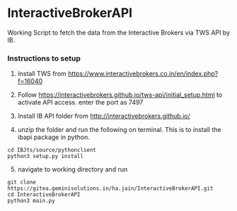# InteractiveBrokerAPI

Working Script to fetch the data from the Interactive Brokers via TWS API by IB.


### Instructions to setup

1. Install TWS from https://www.interactivebrokers.co.in/en/index.php?f=16040 

2. Follow https://interactivebrokers.github.io/tws-api/initial_setup.html to activate API access. enter the port as 7497

3. Install IB API folder from http://interactivebrokers.github.io/

4. unzip the folder and run the following on terminal. This is to install the ibapi package in python.

```
cd IBJts/source/pythonclient
python3 setup.py install
```

5. navigate to working directory and run

```
git clone https://gitea.geminisolutions.in/ha.jain/InteractiveBrokerAPI.git
cd InteractiveBrokerAPI
python3 main.py
```
